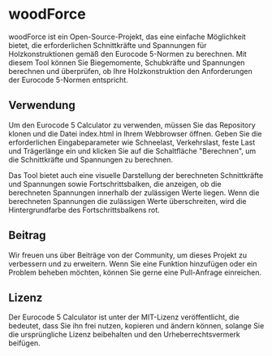 # woodForce

woodForce ist ein Open-Source-Projekt, das eine einfache Möglichkeit bietet, die erforderlichen Schnittkräfte und Spannungen für Holzkonstruktionen gemäß den Eurocode 5-Normen zu berechnen. Mit diesem Tool können Sie Biegemomente, Schubkräfte und Spannungen berechnen und überprüfen, ob Ihre Holzkonstruktion den Anforderungen der Eurocode 5-Normen entspricht.

## Verwendung
Um den Eurocode 5 Calculator zu verwenden, müssen Sie das Repository klonen und die Datei index.html in Ihrem Webbrowser öffnen. Geben Sie die erforderlichen Eingabeparameter wie Schneelast, Verkehrslast, feste Last und Trägerlänge ein und klicken Sie auf die Schaltfläche "Berechnen", um die Schnittkräfte und Spannungen zu berechnen.

Das Tool bietet auch eine visuelle Darstellung der berechneten Schnittkräfte und Spannungen sowie Fortschrittsbalken, die anzeigen, ob die berechneten Spannungen innerhalb der zulässigen Werte liegen. Wenn die berechneten Spannungen die zulässigen Werte überschreiten, wird die Hintergrundfarbe des Fortschrittsbalkens rot.

## Beitrag
Wir freuen uns über Beiträge von der Community, um dieses Projekt zu verbessern und zu erweitern. Wenn Sie eine Funktion hinzufügen oder ein Problem beheben möchten, können Sie gerne eine Pull-Anfrage einreichen.

## Lizenz
Der Eurocode 5 Calculator ist unter der MIT-Lizenz veröffentlicht, die bedeutet, dass Sie ihn frei nutzen, kopieren und ändern können, solange Sie die ursprüngliche Lizenz beibehalten und den Urheberrechtsvermerk beifügen.
